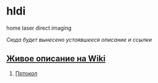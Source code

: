 # hldi
home laser direct imaging

_Сюда будет вынесено устоявшееся описание и ссылки_

## [Живое описание на Wiki](../,,/wiki)
1. [Пртокол ](../,,/wiki/host_mcu_protocol)

